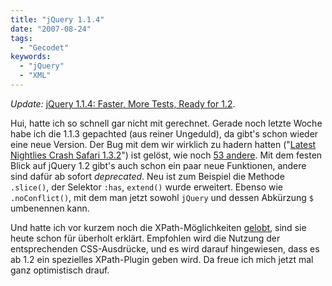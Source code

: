 ```yaml
---
title: "jQuery 1.1.4"
date: "2007-08-24"
tags:
  - "Gecodet"
keywords:
  - "jQuery"
  - "XML"
---
```


_Update:_ [jQuery 1.1.4: Faster, More Tests, Ready for 1.2](http://jquery.com/blog/2007/08/24/jquery-114-faster-more-tests-ready-for-12/).

Hui, hatte ich so schnell gar nicht mit gerechnet. Gerade noch letzte Woche habe ich die 1.1.3 gepachted (aus reiner Ungeduld), da gibt's schon wieder eine neue Version. Der Bug mit dem wir wirklich zu hadern hatten ("[Latest Nightlies Crash Safari 1.3.2](http://dev.jquery.com/ticket/1331)") ist gelöst, wie noch [53 andere](http://dev.jquery.com/report/16). Mit dem festen Blick auf jQuery 1.2 gibt's auch schon ein paar neue Funktionen, andere sind dafür ab sofort _deprecated_. Neu ist zum Beispiel die Methode `.slice()`, der Selektor `:has`, `extend()` wurde erweitert. Ebenso wie `.noConflict()`, mit dem man jetzt sowohl `jQuery` und dessen Abkürzung `$` umbenennen kann.

Und hatte ich vor kurzem noch die XPath-Möglichkeiten [gelobt](/codecandies/2007/08/20/auf-die-gefahr-hin-mich-zu-wiederholen/ "Auf die Gefahr hin, mich zu wiederholen…"), sind sie heute schon für überholt erklärt. Empfohlen wird die Nutzung der entsprechenden CSS-Ausdrücke, und es wird darauf hingewiesen, dass es ab 1.2 ein spezielles XPath-Plugin geben wird. Da freue ich mich jetzt mal ganz optimistisch drauf.
